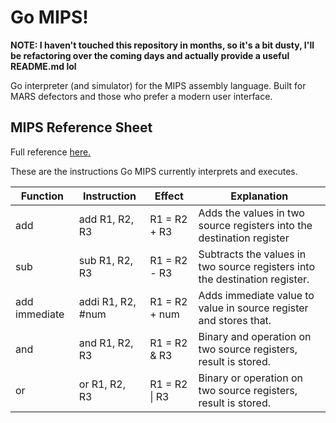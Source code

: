 # Go MIPS!

**NOTE: I haven't touched this repository in months, so it's a bit dusty, I'll be refactoring over the coming days and actually provide a useful README.md lol**

Go interpreter (and simulator) for the MIPS assembly language. Built for MARS defectors and those who prefer a modern user interface.

## MIPS Reference Sheet

Full reference [here.](https://uweb.engr.arizona.edu/~ece369/Resources/spim/MIPSReference.pdf)

These are the instructions Go MIPS currently interprets and executes.

| Function | Instruction | Effect | Explanation |
| -------- | ----------- | ------ | ----------- |
| add | add R1, R2, R3 | R1 = R2 + R3 | Adds the values in two source registers into the destination register |
| sub | sub R1, R2, R3 | R1 = R2 - R3 | Subtracts the values in two source registers into the destination register. |
| add immediate | addi R1, R2, #num | R1 = R2 + num | Adds immediate value to value in source register and stores that. |
| and | and R1, R2, R3 | R1 = R2 & R3 | Binary and operation on two source registers, result is stored. |
| or | or R1, R2, R3 | R1 = R2 \| R3 | Binary or operation on two source registers, result is stored. |
